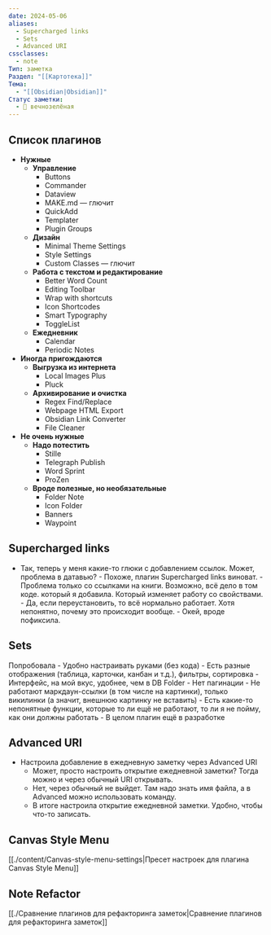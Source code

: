 ```yaml
---
date: 2024-05-06
aliases:
  - Supercharged links
  - Sets
  - Advanced URI
cssclasses:
  - note
Тип: заметка
Раздел: "[[Картотека]]"
Тема:
  - "[[Obsidian|Obsidian]]"
Статус заметки:
  - 🌱 вечнозелёная
---
```


## Список плагинов

- **Нужные**
	- **Управление**
		- Buttons
		- Commander
		- Dataview
		- MAKE.md — глючит
		- QuickAdd
		- Templater
		- Plugin Groups
	- **Дизайн**
		- Minimal Theme Settings
		- Style Settings
		- Custom Classes — глючит
	- **Работа с текстом и редактирование**
		- Better Word Count
		- Editing Toolbar
		- Wrap with shortcuts
		- Icon Shortcodes
		- Smart Typography
		- ToggleList
	- **Ежедневник**
		- Calendar
		- Periodic Notes
- **Иногда пригождаются**
	- **Выгрузка из интернета**
		- Local Images Plus
		- Pluck
	- **Архивирование и очистка**
		- Regex Find/Replace
		- Webpage HTML Export
		- Obsidian Link Converter
		- File Cleaner
- **Не очень нужные**
	- **Надо потестить**
		- Stille
		- Telegraph Publish
		- Word Sprint
		- ProZen
	- **Вроде полезные, но необязательные**
		- Folder Note
		- Icon Folder
		- Banners
		- Waypoint




## Supercharged links

- Так, теперь у меня какие-то глюки с добавлением ссылок. Может, проблема в датавью?
        - Похоже, плагин Supercharged links виноват. 
        - Проблема только со ссылками на книги. Возможно, всё дело в том коде. который я добавила. Который изменяет работу со свойствами.
        - Да, если переустановить, то всё нормально работает. Хотя непонятно, почему это происходит вообще.
        - Окей, вроде пофиксила. 

## Sets

Попробовала 
    - Удобно настраивать руками (без кода)
    - Есть разные отображения (таблица, карточки, канбан и т.д.), фильтры, сортировка
    - Интерфейс, на мой вкус, удобнее, чем в DB Folder
    - Нет пагинации
    - Не работают маркдаун-ссылки (в том числе на картинки), только викилинки (а значит, внешнюю картинку не вставить)
    - Есть какие-то непонятные функции, которые то ли ещё не работают, то ли я не пойму, как они должны работать
    - В целом плагин ещё в разработке
        
## Advanced URI



- Настроила добавление в ежедневную заметку через Advanced URI
	- Может, просто настроить открытие ежедневной заметки? Тогда можно и через обычный URI открывать.
	- Нет, через обычный не выйдет. Там надо знать имя файла, а в Advanced можно использовать команду.
	- В итоге настроила открытие ежедневной заметки. Удобно, чтобы что-то записать.

## Canvas Style Menu

[[./content/Canvas-style-menu-settings|Пресет настроек для плагина Canvas Style Menu]]

## Note Refactor

[[./Сравнение плагинов для рефакторинга заметок|Сравнение плагинов для рефакторинга заметок]]


